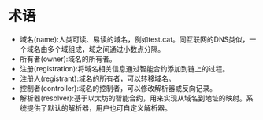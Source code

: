 # 术语

* 域名(name):人类可读、易读的域名，例如test.cat。同互联网的DNS类似，一个域名由多个域组成，域之间通过小数点分隔。
* 所有者(owner):域名的所有者。
* 注册(registration):将域名相关信息通过智能合约添加到链上的过程。
* 注册人(registrant):域名的所有者，可以转移域名。
* 控制者(controller):域名的控制者，可以修改解析器或反向记录。
* 解析器(resolver):基于以太坊的智能合约，用来实现从域名到地址的映射。系统提供了默认的解析器，用户也可自定义解析器。


